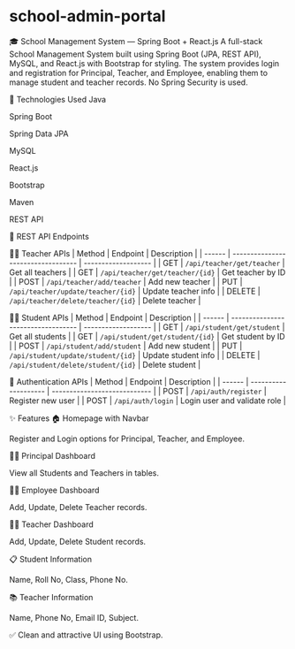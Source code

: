 # school-admin-portal
🎓 School Management System — Spring Boot + React.js
A full-stack School Management System built using Spring Boot (JPA, REST API), MySQL, and React.js with Bootstrap for styling. The system provides login and registration for Principal, Teacher, and Employee, enabling them to manage student and teacher records. No Spring Security is used.

🔧 Technologies Used 
Java

Spring Boot

Spring Data JPA

MySQL

React.js

Bootstrap

Maven

REST API

📡 REST API Endpoints

🧑‍🏫 Teacher APIs
| Method | Endpoint                           | Description         |
| ------ | ---------------------------------- | ------------------- |
| GET    | `/api/teacher/get/teacher`         | Get all teachers    |
| GET    | `/api/teacher/get/teacher/{id}`    | Get teacher by ID   |
| POST   | `/api/teacher/add/teacher`         | Add new teacher     |
| PUT    | `/api/teacher/update/teacher/{id}` | Update teacher info |
| DELETE | `/api/teacher/delete/teacher/{id}` | Delete teacher      |

👨‍🎓 Student APIs
| Method | Endpoint                           | Description         |
| ------ | ---------------------------------- | ------------------- |
| GET    | `/api/student/get/student`         | Get all students    |
| GET    | `/api/student/get/student/{id}`    | Get student by ID   |
| POST   | `/api/student/add/student`         | Add new student     |
| PUT    | `/api/student/update/student/{id}` | Update student info |
| DELETE | `/api/student/delete/student/{id}` | Delete student      |

🔐 Authentication APIs
| Method | Endpoint             | Description                  |
| ------ | -------------------- | ---------------------------- |
| POST   | `/api/auth/register` | Register new user            |
| POST   | `/api/auth/login`    | Login user and validate role |


✨ Features
🏠 Homepage with Navbar

Register and Login options for Principal, Teacher, and Employee.

👨‍🏫 Principal Dashboard

View all Students and Teachers in tables.

🧑‍💼 Employee Dashboard

Add, Update, Delete Teacher records.

👩‍🏫 Teacher Dashboard

Add, Update, Delete Student records.

📋 Student Information

Name, Roll No, Class, Phone No.

📚 Teacher Information

Name, Phone No, Email ID, Subject.

✅ Clean and attractive UI using Bootstrap.





